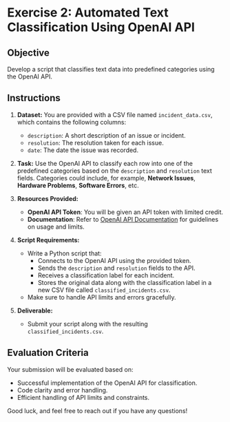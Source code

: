 # Exercise 2: Automated Text Classification Using OpenAI API

## Objective

Develop a script that classifies text data into predefined categories using the OpenAI API.

## Instructions

1. **Dataset:** You are provided with a CSV file named `incident_data.csv`, which contains the following columns:
   - `description`: A short description of an issue or incident.
   - `resolution`: The resolution taken for each issue.
   - `date`: The date the issue was recorded.

2. **Task:** Use the OpenAI API to classify each row into one of the predefined categories based on the `description` and `resolution` text fields. Categories could include, for example, **Network Issues**, **Hardware Problems**, **Software Errors**, etc.

3. **Resources Provided:**
   - **OpenAI API Token**: You will be given an API token with limited credit.
   - **Documentation**: Refer to [OpenAI API Documentation](https://platform.openai.com/docs/guides) for guidelines on usage and limits.

4. **Script Requirements:**
   - Write a Python script that:
     - Connects to the OpenAI API using the provided token.
     - Sends the `description` and `resolution` fields to the API.
     - Receives a classification label for each incident.
     - Stores the original data along with the classification label in a new CSV file called `classified_incidents.csv`.
   - Make sure to handle API limits and errors gracefully.

5. **Deliverable:**
   - Submit your script along with the resulting `classified_incidents.csv`.

## Evaluation Criteria

Your submission will be evaluated based on:
- Successful implementation of the OpenAI API for classification.
- Code clarity and error handling.
- Efficient handling of API limits and constraints.

Good luck, and feel free to reach out if you have any questions!
